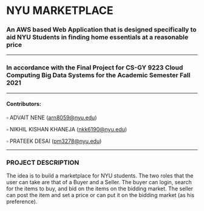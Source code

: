 # NYU MARKETPLACE
### An AWS based Web Application that is designed specifically to aid NYU Students in finding home essentials at a reasonable price
***
### In accordance with the Final Project for CS-GY 9223 Cloud Computing Big Data Systems for the Academic Semester Fall 2021
***
#### Contributors:  
  ▫️ ADVAIT NENE (arn8059@nyu.edu)
  
  ▫️ NIKHIL KISHAN KHANEJA (nkk6190@nyu.edu)
  
  ▫️ PRATEEK DESAI (pm3278@nyu.edu)
***
### PROJECT DESCRIPTION
The idea is to build a marketplace for NYU students. The two roles that the user can take are that of a Buyer and a Seller. The buyer can login, search for the items to buy, and bid on the items on the bidding market. The seller can post the item and set a price or can put it on the bidding market (as his preference).
